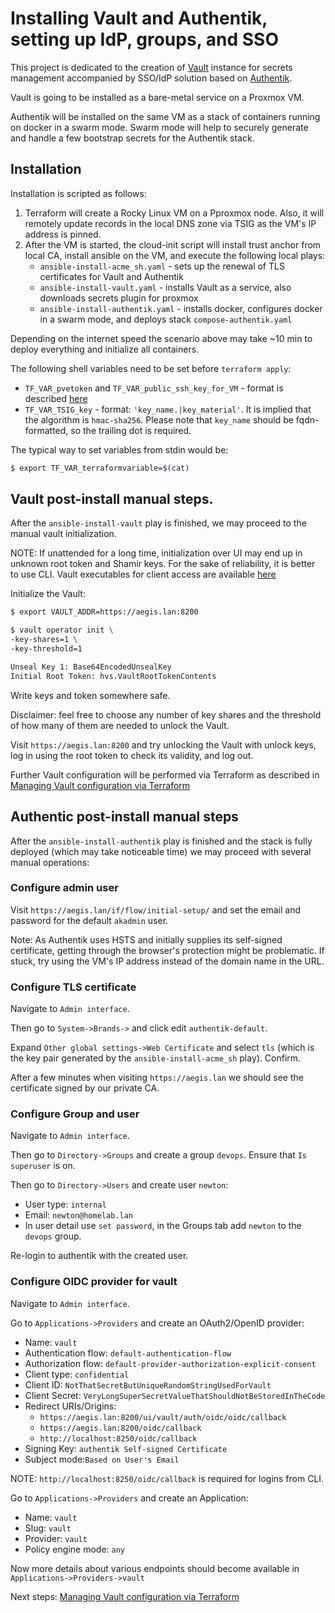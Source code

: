# Installing Vault and Authentik, setting up IdP, groups, and SSO

This project is dedicated to the creation of [Vault](https://developer.hashicorp.com/vault/docs/what-is-vault) instance for secrets management accompanied by SSO/IdP solution based on [Authentik](https://goauthentik.io/#comparison).

Vault is going to be installed as a bare-metal service on a Proxmox VM.

Authentik will be installed on the same VM as a stack of containers running on docker in a swarm mode. Swarm mode will help to securely generate and handle a few bootstrap secrets for the Authentik stack.

## Installation

Installation is scripted as follows:

1. Terraform will create a Rocky Linux VM on a Pproxmox node. Also, it will remotely update records in the local DNS zone via TSIG as the VM's IP address is pinned.
2. After the VM is started, the cloud-init script will install trust anchor from local CA, install ansible on the VM, and execute the following local plays:
   - `ansible-install-acme_sh.yaml` - sets up the renewal of TLS certificates for Vault and Authentik
   - `ansible-install-vault.yaml` - installs Vault as a service, also downloads secrets plugin for proxmox
   - `ansible-install-authentik.yaml` - installs docker, configures docker in a swarm mode, and deploys stack `compose-authentik.yaml`

Depending on the internet speed the scenario above may take ~10 min to deploy everything and initialize all containers.

The following shell variables need to be set before `terraform apply`:

- `TF_VAR_pvetoken` and `TF_VAR_public_ssh_key_for_VM` - format is described [here](https://github.com/graysievert-lab/Homelab-020_Proxmox_basic/tree/master/130-Terraform_access)
- `TF_VAR_TSIG_key` - format: `'key_name.|key_material'`. It is implied that the algorithm is `hmac-sha256`. Please note that `key_name` should be fqdn-formatted, so the trailing dot is required.

The typical way to set variables from stdin would be:

```bash
$ export TF_VAR_terraformvariable=$(cat)
```

## Vault post-install manual steps.

After the  `ansible-install-vault` play is finished, we may proceed to the manual vault initialization.

NOTE: If unattended for a long time, initialization over UI may end up in unknown root token and Shamir keys. For the sake of reliability, it is better to use CLI. Vault executables for client access are available [here](https://developer.hashicorp.com/vault/downloads)

Initialize the Vault:

```bash
$ export VAULT_ADDR=https://aegis.lan:8200

$ vault operator init \
-key-shares=1 \
-key-threshold=1

Unseal Key 1: Base64EncodedUnsealKey
Initial Root Token: hvs.VaultRootTokenContents
```

Write keys and token somewhere safe.

Disclaimer: feel free to choose any number of key shares and the threshold of how many of them are needed to unlock the Vault.

Visit `https://aegis.lan:8200` and try unlocking the Vault with unlock keys, log in using the root token to check its validity, and log out.

Further Vault configuration will be performed via Terraform as described in [Managing Vault configuration via Terraform](https://github.com/graysievert-lab/Homelab-030_Secrets_and_Auth/tree/master/120-vault_config)

## Authentic post-install manual steps

After the  `ansible-install-authentik` play is finished and the stack is fully deployed (which may take noticeable time) we may proceed with several manual operations:

### Configure admin user

Visit `https://aegis.lan/if/flow/initial-setup/` and set the email and password for the default  `akadmin` user.

Note: As  Authentik uses HSTS and initially supplies its self-signed certificate, getting through the browser's protection might be problematic. If stuck, try using the VM's IP address instead of the domain name in the URL.

### Configure TLS certificate

Navigate to `Admin interface`.

Then go to `System->Brands->` and click edit `authentik-default`.

Expand  `Other global settings->Web Certificate` and select `tls` (which is the key pair generated by the `ansible-install-acme_sh` play). Confirm.

After a few minutes when visiting `https://aegis.lan` we should see the certificate signed by our private CA.

### Configure Group and user

Navigate to `Admin interface`.

Then go to `Directory->Groups` and create a group `devops`. Ensure that `Is superuser` is on.

Then go to `Directory->Users` and create user `newton`:

- User type: `internal`
- Email: `newton@homelab.lan`
- In user detail use `set password`, in the Groups tab add `newton` to the `devops` group.

Re-login to authentik with the created user.

### Configure OIDC provider for vault

Navigate to `Admin interface`.

Go to `Applications->Providers` and create an OAuth2/OpenID provider:

- Name: `vault`
- Authentication flow: `default-authentication-flow`
- Authorization flow: `default-provider-authorization-explicit-consent`
- Client type: `confidential`
- Client ID: `NotThatSecretButUniqueRandomStringUsedForVault`
- Client Secret: `VeryLongSuperSecretValueThatShouldNotBeStoredInTheCode`
- Redirect URIs/Origins:
  - `https://aegis.lan:8200/ui/vault/auth/oidc/oidc/callback`
  - `https://aegis.lan:8200/oidc/callback`
  - `http://localhost:8250/oidc/callback`
- Signing Key: `authentik Self-signed Certificate`
- Subject mode:`Based on User's Email`

NOTE: `http://localhost:8250/oidc/callback` is required for logins from CLI.

Go to `Applications->Providers` and create an Application:

- Name: `vault`
- Slug: `vault`
- Provider: `vault`
- Policy engine mode: `any`

Now more details about various endpoints should become available in `Applications->Providers->vault`

Next steps: [Managing Vault configuration via Terraform](https://github.com/graysievert-lab/Homelab-030_Secrets_and_Auth/tree/master/120-vault_config)
